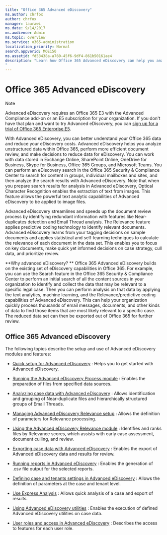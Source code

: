```yaml
---
title: "Office 365 Advanced eDiscovery"
ms.author: chrfox
author: chrfox
manager: laurawi
ms.date: 9/14/2017
ms.audience: Admin
ms.topic: overview
ms.service: o365-administration
localization_priority: Normal
search.appverid: MOE150
ms.assetid: fd53438a-a760-45f6-9df4-861b50161ae4
description: "Learn how Office 365 Advanced eDiscovery can help you analyze data within Office 365, streamline document reviews, and make decisions for efficient eDiscovery. 
"
---
```


# Office 365 Advanced eDiscovery

> [!NOTE]
> Advanced eDiscovery requires an Office 365 E3 with the Advanced Compliance add-on or an E5 subscription for your organization. If you don't have that plan and want to try Advanced eDiscovery, you can [sign up for a trial of Office 365 Enterprise E5](https://go.microsoft.com/fwlink/p/?LinkID=698279). 
  
With Advanced eDiscovery, you can better understand your Office 365 data and reduce your eDiscovery costs. Advanced eDiscovery helps you analyze unstructured data within Office 365, perform more efficient document review, and make decisions to reduce data for eDiscovery. You can work with data stored in Exchange Online, SharePoint Online, OneDrive for Business, Skype for Business, Office 365 Groups, and Microsoft Teams. You can perform an eDiscovery search in the Office 365 Security &amp; Compliance Center to search for content in groups, individual mailboxes and sites, and then analyze the search results with Advanced eDiscovery. Note that when you prepare search results for analysis in Advanced eDiscovery, Optical Character Recognition enables the extraction of text from images. This feature allows the powerful text analytic capabilities of Advanced eDiscovery to be applied to image files.
  
Advanced eDiscovery streamlines and speeds up the document review process by identifying redundant information with features like Near-duplicates detection and Email Thread analysis. The Relevance feature applies predictive coding technology to identify relevant documents. Advanced eDiscovery learns from your tagging decisions on sample documents and applies statistical and self-learning techniques to calculate the relevance of each document in the data set. This enables you to focus on key documents, make quick yet informed decisions on case strategy, cull data, and prioritize review.
  
 **Why advanced eDiscovery? ** Office 365 Advanced eDiscovery builds on the existing set of eDiscovery capabilities in Office 365. For example, you can use the Search feature in the Office 365 Security &amp; Compliance Center to perform an initial search of all the content sources in your organization to identify and collect the data that may be relevant to a specific legal case. Then you can perform analysis on that data by applying the text analytics, machine learning, and the Relevance/predictive coding capabilities of Advanced eDiscovery. This can help your organization quickly process thousands of email messages, documents, and other kinds of data to find those items that are most likely relevant to a specific case. The reduced data set can then be exported out of Office 365 for further review. 
  
## Office 365 Advanced eDiscovery

The following topics describe the setup and use of Advanced eDiscovery modules and features:
  
- [Quick setup for Advanced eDiscovery](quick-setup-for-advanced-ediscovery.md) : Helps you to get started with Advanced eDiscovery. 
    
- [Running the Advanced eDiscovery Process module](run-the-process-module-in-advanced-ediscovery.md) : Enables the preparation of files from specified data sources. 
    
- [Analyzing case data with Advanced eDiscovery](analyze-case-data-with-advanced-ediscovery.md) : Allows identification and grouping of Near-duplicate files and hierarchically structured groups of Email Threads. 
    
- [Managing Advanced eDiscovery Relevance setup](manage-relevance-setup-in-advanced-ediscovery.md) : Allows the definition of parameters for Relevance processing. 
    
- [Using the Advanced eDiscovery Relevance module](use-relevance-in-advanced-ediscovery.md) : Identifies and ranks files by Relevance scores, which assists with early case assessment, document culling, and review. 
    
- [Exporting case data with Advanced eDiscovery](export-case-data-in-advanced-ediscovery.md) : Enables the export of Advanced eDiscovery data and results for review. 
    
- [Running reports in Advanced eDiscovery](run-reports-in-advanced-ediscovery.md) : Enables the generation of .csv file output for the selected reports. 
    
- [Defining case and tenants settings in Advanced eDiscovery](define-case-and-tenant-settings-in-advanced-ediscovery.md) : Allows the definition of parameters at the case and tenant level. 
    
- [Use Express Analysis](use-express-analysis-in-advanced-ediscovery.md) : Allows quick analysis of a case and export of results. 
    
- [Using Advanced eDiscovery utilities](use-advanced-ediscovery-utilities.md) : Enables the execution of defined Advanced eDiscovery utilities on case data. 
    
- [User roles and access in Advanced eDiscovery](user-roles-and-access-in-advanced-ediscovery.md) : Describes the access to features for each user role. 
    

